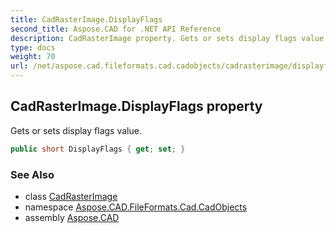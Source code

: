 ```yaml
---
title: CadRasterImage.DisplayFlags
second_title: Aspose.CAD for .NET API Reference
description: CadRasterImage property. Gets or sets display flags value
type: docs
weight: 70
url: /net/aspose.cad.fileformats.cad.cadobjects/cadrasterimage/displayflags/
---
```

## CadRasterImage.DisplayFlags property

Gets or sets display flags value.

```csharp
public short DisplayFlags { get; set; }
```

### See Also

* class [CadRasterImage](../)
* namespace [Aspose.CAD.FileFormats.Cad.CadObjects](../../cadrasterimage/)
* assembly [Aspose.CAD](../../../)


